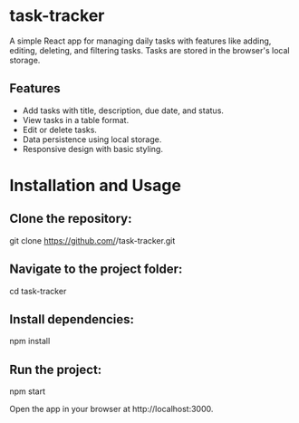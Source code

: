 # task-tracker

A simple React app for managing daily tasks with features like adding, editing, deleting, and filtering tasks. Tasks are stored in the browser's local storage.

## Features
- Add tasks with title, description, due date, and status.
- View tasks in a table format.
- Edit or delete tasks.
- Data persistence using local storage.
- Responsive design with basic styling.

# Installation and Usage

## Clone the repository:
   git clone https://github.com/<your-username>/task-tracker.git

## Navigate to the project folder:
cd task-tracker

## Install dependencies:
npm install

## Run the project:
npm start

Open the app in your browser at http://localhost:3000.